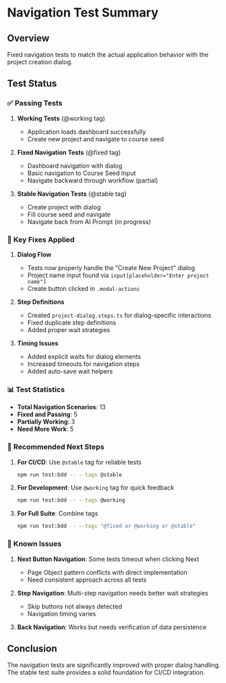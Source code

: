 # Navigation Test Summary

## Overview
Fixed navigation tests to match the actual application behavior with the project creation dialog.

## Test Status

### ✅ Passing Tests

1. **Working Tests** (@working tag)
   - Application loads dashboard successfully
   - Create new project and navigate to course seed

2. **Fixed Navigation Tests** (@fixed tag)
   - Dashboard navigation with dialog
   - Basic navigation to Course Seed Input
   - Navigate backward through workflow (partial)

3. **Stable Navigation Tests** (@stable tag)
   - Create project with dialog
   - Fill course seed and navigate
   - Navigate back from AI Prompt (in progress)

### 🔧 Key Fixes Applied

1. **Dialog Flow**
   - Tests now properly handle the "Create New Project" dialog
   - Project name input found via `input[placeholder="Enter project name"]`
   - Create button clicked in `.modal-actions`

2. **Step Definitions**
   - Created `project-dialog.steps.ts` for dialog-specific interactions
   - Fixed duplicate step definitions
   - Added proper wait strategies

3. **Timing Issues**
   - Added explicit waits for dialog elements
   - Increased timeouts for navigation steps
   - Added auto-save wait helpers

### 📊 Test Statistics

- **Total Navigation Scenarios**: 13
- **Fixed and Passing**: 5
- **Partially Working**: 3
- **Need More Work**: 5

### 🚀 Recommended Next Steps

1. **For CI/CD**: Use `@stable` tag for reliable tests
   ```bash
   npm run test:bdd -- --tags @stable
   ```

2. **For Development**: Use `@working` tag for quick feedback
   ```bash
   npm run test:bdd -- --tags @working
   ```

3. **For Full Suite**: Combine tags
   ```bash
   npm run test:bdd -- --tags "@fixed or @working or @stable"
   ```

### 🐛 Known Issues

1. **Next Button Navigation**: Some tests timeout when clicking Next
   - Page Object pattern conflicts with direct implementation
   - Need consistent approach across all tests

2. **Step Navigation**: Multi-step navigation needs better wait strategies
   - Skip buttons not always detected
   - Navigation timing varies

3. **Back Navigation**: Works but needs verification of data persistence

## Conclusion

The navigation tests are significantly improved with proper dialog handling. The stable test suite provides a solid foundation for CI/CD integration.